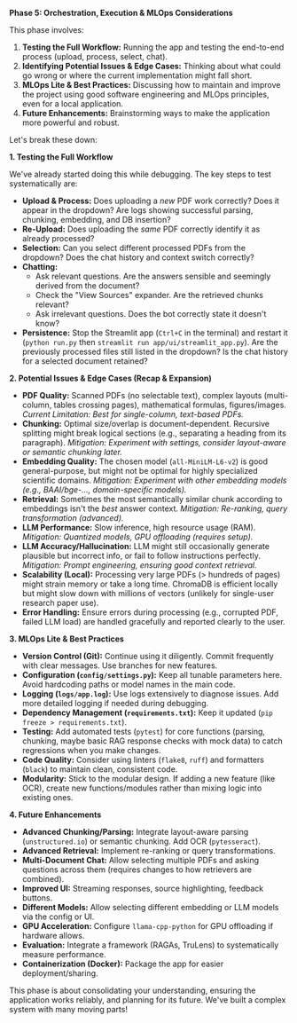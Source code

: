 **Phase 5: Orchestration, Execution & MLOps Considerations**

This phase involves:

1.  **Testing the Full Workflow:** Running the app and testing the end-to-end process (upload, process, select, chat).
2.  **Identifying Potential Issues & Edge Cases:** Thinking about what could go wrong or where the current implementation might fall short.
3.  **MLOps Lite & Best Practices:** Discussing how to maintain and improve the project using good software engineering and MLOps principles, even for a local application.
4.  **Future Enhancements:** Brainstorming ways to make the application more powerful and robust.

Let's break these down:

**1. Testing the Full Workflow**

We've already started doing this while debugging. The key steps to test systematically are:

* **Upload & Process:** Does uploading a *new* PDF work correctly? Does it appear in the dropdown? Are logs showing successful parsing, chunking, embedding, and DB insertion?
* **Re-Upload:** Does uploading the *same* PDF correctly identify it as already processed?
* **Selection:** Can you select different processed PDFs from the dropdown? Does the chat history and context switch correctly?
* **Chatting:**
    * Ask relevant questions. Are the answers sensible and seemingly derived from the document?
    * Check the "View Sources" expander. Are the retrieved chunks relevant?
    * Ask irrelevant questions. Does the bot correctly state it doesn't know?
* **Persistence:** Stop the Streamlit app (`Ctrl+C` in the terminal) and restart it (`python run.py` then `streamlit run app/ui/streamlit_app.py`). Are the previously processed files still listed in the dropdown? Is the chat history for a selected document retained?

**2. Potential Issues & Edge Cases (Recap & Expansion)**

* **PDF Quality:** Scanned PDFs (no selectable text), complex layouts (multi-column, tables crossing pages), mathematical formulas, figures/images. *Current Limitation: Best for single-column, text-based PDFs.*
* **Chunking:** Optimal size/overlap is document-dependent. Recursive splitting might break logical sections (e.g., separating a heading from its paragraph). *Mitigation: Experiment with settings, consider layout-aware or semantic chunking later.*
* **Embedding Quality:** The chosen model (`all-MiniLM-L6-v2`) is good general-purpose, but might not be optimal for highly specialized scientific domains. *Mitigation: Experiment with other embedding models (e.g., BAAI/bge-..., domain-specific models).*
* **Retrieval:** Sometimes the most semantically similar chunk according to embeddings isn't the *best* answer context. *Mitigation: Re-ranking, query transformation (advanced).*
* **LLM Performance:** Slow inference, high resource usage (RAM). *Mitigation: Quantized models, GPU offloading (requires setup).*
* **LLM Accuracy/Hallucination:** LLM might still occasionally generate plausible but incorrect info, or fail to follow instructions perfectly. *Mitigation: Prompt engineering, ensuring good context retrieval.*
* **Scalability (Local):** Processing very large PDFs (> hundreds of pages) might strain memory or take a long time. ChromaDB is efficient locally but might slow down with millions of vectors (unlikely for single-user research paper use).
* **Error Handling:** Ensure errors during processing (e.g., corrupted PDF, failed LLM load) are handled gracefully and reported clearly to the user.

**3. MLOps Lite & Best Practices**

* **Version Control (Git):** Continue using it diligently. Commit frequently with clear messages. Use branches for new features.
* **Configuration (`config/settings.py`):** Keep all tunable parameters here. Avoid hardcoding paths or model names in the main code.
* **Logging (`logs/app.log`):** Use logs extensively to diagnose issues. Add more detailed logging if needed during debugging.
* **Dependency Management (`requirements.txt`):** Keep it updated (`pip freeze > requirements.txt`).
* **Testing:** Add automated tests (`pytest`) for core functions (parsing, chunking, maybe basic RAG response checks with mock data) to catch regressions when you make changes.
* **Code Quality:** Consider using linters (`flake8`, `ruff`) and formatters (`black`) to maintain clean, consistent code.
* **Modularity:** Stick to the modular design. If adding a new feature (like OCR), create new functions/modules rather than mixing logic into existing ones.

**4. Future Enhancements**

* **Advanced Chunking/Parsing:** Integrate layout-aware parsing (`unstructured.io`) or semantic chunking. Add OCR (`pytesseract`).
* **Advanced Retrieval:** Implement re-ranking or query transformations.
* **Multi-Document Chat:** Allow selecting multiple PDFs and asking questions across them (requires changes to how retrievers are combined).
* **Improved UI:** Streaming responses, source highlighting, feedback buttons.
* **Different Models:** Allow selecting different embedding or LLM models via the config or UI.
* **GPU Acceleration:** Configure `llama-cpp-python` for GPU offloading if hardware allows.
* **Evaluation:** Integrate a framework (RAGAs, TruLens) to systematically measure performance.
* **Containerization (Docker):** Package the app for easier deployment/sharing.

This phase is about consolidating your understanding, ensuring the application works reliably, and planning for its future. We've built a complex system with many moving parts!

